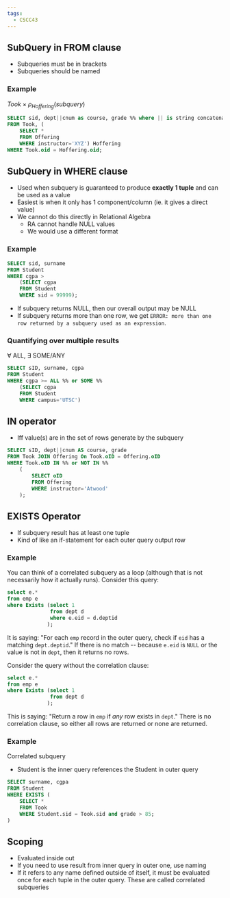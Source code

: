 ```yaml
---
tags:
  - CSCC43
---
```

## SubQuery in FROM clause
- Subqueries must be in brackets
- Subqueries should be named
### Example
$Took \times \rho_{Hoffering}{(subquery)}$
```sql
SELECT sid, dept||cnum as course, grade %% where || is string concatenation %%
FROM Took, (
	SELECT *
	FROM Offering
	WHERE instructor='XYZ') Hoffering
WHERE Took.oid = Hoffering.oid;
```

## SubQuery in WHERE clause
- Used when subquery is guaranteed to produce **exactly 1 tuple** and can be used as a value
- Easiest is when it only has 1 component/column (ie. it gives a direct value)
- We cannot do this directly in Relational Algebra
	- RA cannot handle NULL values
	- We would use a different format
### Example
```sql
SELECT sid, surname
FROM Student
WHERE cgpa >
	(SELECT cgpa
	FROM Student
	WHERE sid = 99999);
```
- If subquery returns NULL, then our overall output may be NULL
- If subquery returns more than one row, we get `ERROR: more than one row returned by a subquery used as an expression`.
### Quantifying over multiple results
$\forall$ ALL, $\exists$ SOME/ANY
```sql
SELECT sID, surname, cgpa
FROM Student
WHERE cgpa >= ALL %% or SOME %%
	(SELECT cgpa
	FROM Student
	WHERE campus='UTSC')
```
## IN operator
- Iff value(s) are in the set of rows generate by the subquery
```sql
SELECT sID, dept||cnum AS course, grade
FROM Took JOIN Offering On Took.oID = Offering.oID
WHERE Took.oID IN %% or NOT IN %%
	(
		SELECT oID
		FROM Offering
		WHERE instructor='Atwood'
	);
```
## EXISTS Operator
- If subquery result has at least one tuple
- Kind of like an if-statement for each outer query output row
### Example
You can think of a correlated subquery as a loop (although that is not necessarily how it actually runs). Consider this query:

```sql
select e.*
from emp e
where Exists (select 1
              from dept d
              where e.eid = d.deptid
             );
```

It is saying: "For each `emp` record in the outer query, check if `eid` has a matching `dept.deptid`." If there is no match -- because `e.eid` is `NULL` or the value is not in `dept`, then it returns no rows.

Consider the query without the correlation clause:

```sql
select e.*
from emp e
where Exists (select 1
              from dept d
             );
```

This is saying: "Return a row in `emp` if _any_ row exists in `dept`." There is no correlation clause, so either all rows are returned or none are returned.
### Example
Correlated subquery
- Student is the inner query references the Student in outer query
```sql
SELECT surname, cgpa
FROM Student
WHERE EXISTS (
	SELECT *
	FROM Took
	WHERE Student.sid = Took.sid and grade > 85; 
)
```
## Scoping
- Evaluated inside out
- If you need to use result from inner query in outer one, use naming
- If it refers to any name defined outside of itself, it must be evaluated once for each tuple
in the outer query. These are called correlated subqueries